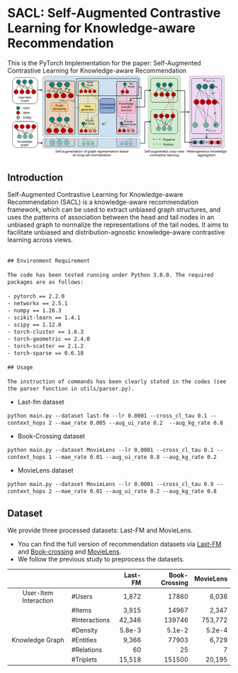 # SACL: Self-Augmented Contrastive Learning for Knowledge-aware Recommendation

This is the PyTorch Implementation for the paper: Self-Augmented Contrastive Learning for Knowledge-aware Recommendation
![Image text](https://github.com/bangzuo/SACL/blob/main/SACL%E6%A8%A1%E5%9E%8B%E6%A1%86%E6%9E%B6%E5%9B%BE.png)

## Introduction

Self-Augmented Contrastive Learning for Knowledge-aware Recommendation (SACL) is a knowledge-aware recommendation framework, which can be used to extract unbiased graph structures, and uses the patterns of association between the head and tail nodes in an unbiased graph to normalize the representations of the tail nodes. It aims to facilitate unbiased and distribution-agnostic knowledge-aware contrastive learning across views.


```

## Environment Requirement

The code has been tested running under Python 3.8.0. The required packages are as follows:

- pytorch == 2.2.0
- networkx == 2.5.1
- numpy == 1.26.3
- scikit-learn == 1.4.1
- scipy == 1.12.0
- torch-cluster == 1.6.3
- torch-geometric == 2.4.0
- torch-scatter == 2.1.2
- torch-sparse == 0.6.18

## Usage

The instruction of commands has been clearly stated in the codes (see the parser function in utils/parser.py). 
```

- Last-fm dataset

```
python main.py --dataset last-fm --lr 0.0001 --cross_cl_tau 0.1 --context_hops 2 --mae_rate 0.005 --aug_ui_rate 0.2  --aug_kg_rate 0.8
```

- Book-Crossing dataset

```
python main.py --dataset MovieLens --lr 0.0001 --cross_cl_tau 0.1 --context_hops 1 --mae_rate 0.01 --aug_ui_rate 0.8 --aug_kg_rate 0.2
```

- MovieLens dataset

```
python main.py --dataset MovieLens --lr 0.0001 --cross_cl_tau 0.9 --context_hops 2 --mae_rate 0.01 --aug_ui_rate 0.2 --aug_kg_rate 0.8
```


## Dataset

We provide three processed datasets: Last-FM and MovieLens.

- You can find the full version of recommendation datasets via [Last-FM](https://grouplens.org/datasets/hetrec-2011/) and [Book-crossing](http://www2.informatik.uni-freiburg.de/~cziegler/BX/) and [MovieLens](https://grouplens.org/datasets/movielens/1m/).
- We follow the previous study to preprocess the datasets.

|                       |               |     Last-FM |  Book-Crossing | MovieLens |
| :-------------------: | :------------ | ----------: |  ------------: | --------: |
| User-Item Interaction | #Users        |       1,872 |      17860     |     6,036 |
|                       | #Items        |       3,915 |      14967     |     2,347 |
|                       | #Interactions |      42,346 |     139746     |   753,772 |
|                       | #Density      |      5.8e-3 |     5.1e-2     |   5.2e-4  |
|    Knowledge Graph    | #Entities     |       9,366 |      77903     |     6,729 |
|                       | #Relations    |          60 |         25     |         7 |
|                       | #Triplets     |      15,518 |     151500     |    20,195 |


